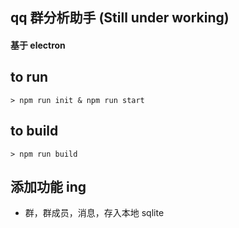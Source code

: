 ## qq 群分析助手 (Still under working)
#### 基于 electron
## to run
```> npm run init & npm run start```
## to build
```> npm run build```
## 添加功能 ing
* 群，群成员，消息，存入本地 sqlite
